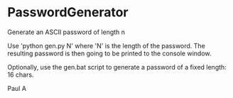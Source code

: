 # PasswordGenerator
Generate an ASCII password of length n

Use 'python gen.py N' where 'N' is the length of the password. The resulting password is then going to be printed to the console window.

Optionally, use the gen.bat script to generate a password of a fixed length: 16 chars.

Paul A
